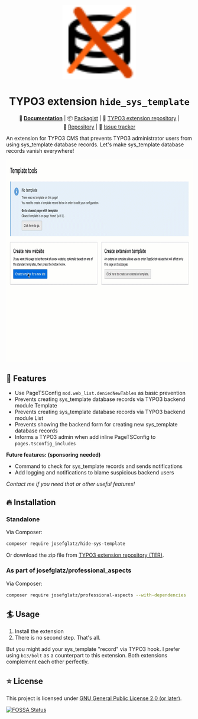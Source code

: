 <div align="center">

<img alt="Extension Icon" src="https://github.com/josefglatz/hide_sys_template/raw/main/Resources/Public/Icons/Extension.svg" width="200" height="200">

# TYPO3 extension `hide_sys_template`

**:orange_book:&nbsp;[Documentation](https://docs.typo3.org/p/josefglatz/hide-sys-template/main/en-us/)** |
:package:&nbsp;[Packagist](https://packagist.org/packages/josefglatz/hide-sys-template) |
:hatched_chick:&nbsp;[TYPO3 extension repository](https://extensions.typo3.org/extension/hide_sys_template) |
:floppy_disk:&nbsp;[Repository](https://github.com/josefglatz/hide_sys_template) |
:bug:&nbsp;[Issue tracker](https://github.com/josefglatz/hide_sys_template/issues)

</div>

An extension for TYPO3 CMS that prevents TYPO3 administrator users from using sys_template database records. Let's make
sys_template database records vanish everywhere!

<img alt="Extension Icon" src="https://github.com/josefglatz/hide_sys_template/raw/main/Documentation/Images/TypoScriptTemplateModule.gif" width="916" height="548">

## :rocket: Features

* Use PageTSConfig `mod.web_list.deniedNewTables` as basic prevention
* Prevents creating sys_template database records via TYPO3 backend module Template
* Prevents creating sys_template database records via TYPO3 backend module List
* Prevents showing the backend form for creating new sys_template database records
* Informs a TYPO3 admin when add inline PageTSConfig to `pages.tsconfig_includes`

**Future features: (sponsoring needed)**

* Command to check for sys_template records and sends notifications
* Add logging and notifications to blame suspicious backend users

_Contact me if you need that or other useful features!_

## :fire: Installation

### Standalone

Via Composer:

```bash
composer require josefglatz/hide-sys-template
```

Or download the zip file from
[TYPO3 extension repository (TER)](https://extensions.typo3.org/extension/hide_sys_template).

### As part of josefglatz/professional_aspects

Via Composer:

```bash
composer require josefglatz/professional-aspects --with-dependencies
```

## 🏄‍ Usage

1. Install the extension
2. There is no second step. That's all.

But you might add your sys_template "record" via TYPO3 hook. I prefer using `b13/bolt` as a counterpart to this
extension. Both extensions complement each other perfectly.

## :star: License

This project is licensed under [GNU General Public License 2.0 (or later)](LICENSE.md).

[![FOSSA Status](https://app.fossa.com/api/projects/git%2Bgithub.com%2Fjosefglatz%2Fhide_sys_template.svg?type=large)](https://app.fossa.com/projects/git%2Bgithub.com%2Fjosefglatz%2Fhide_sys_template?ref=badge_large)